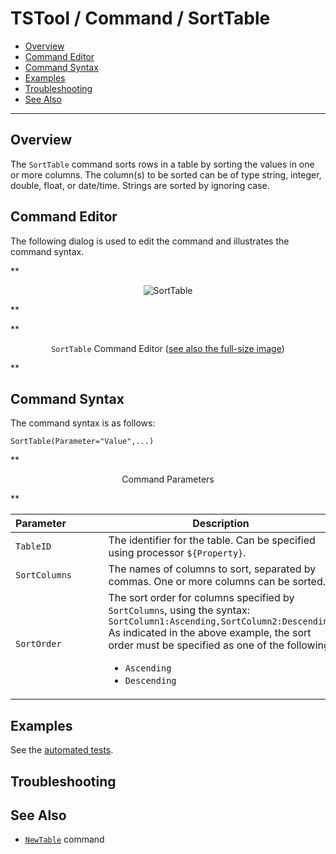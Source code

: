 # TSTool / Command / SortTable #

* [Overview](#overview)
* [Command Editor](#command-editor)
* [Command Syntax](#command-syntax)
* [Examples](#examples)
* [Troubleshooting](#troubleshooting)
* [See Also](#see-also)

-------------------------

## Overview ##

The `SortTable` command sorts rows in a table by sorting the values in one or more columns.
The column(s) to be sorted can be of type string, integer, double, float, or date/time.
Strings are sorted by ignoring case.

## Command Editor ##

The following dialog is used to edit the command and illustrates the command syntax.

**<p style="text-align: center;">
![SortTable](SortTable.png)
</p>**

**<p style="text-align: center;">
`SortTable` Command Editor (<a href="../SortTable.png">see also the full-size image</a>)
</p>**

## Command Syntax ##

The command syntax is as follows:

```text
SortTable(Parameter="Value",...)
```
**<p style="text-align: center;">
Command Parameters
</p>**

| **Parameter**&nbsp;&nbsp;&nbsp;&nbsp;&nbsp;&nbsp;&nbsp;&nbsp;&nbsp;&nbsp;&nbsp;&nbsp; | **Description** | **Default**&nbsp;&nbsp;&nbsp;&nbsp;&nbsp;&nbsp;&nbsp;&nbsp;&nbsp;&nbsp; |
| --------------|-----------------|----------------- |
|`TableID`|The identifier for the table.  Can be specified using processor `${Property}`.|None – must be specified.|
|`SortColumns`|The names of columns to sort, separated by commas.  One or more columns can be sorted.|None – must be specified.|
|`SortOrder`|The sort order for columns specified by `SortColumns`, using the syntax:<br>`SortColumn1:Ascending,SortColumn2:Descending`<br>As indicated in the above example, the sort order must be specified as one of the following:<ul><li>`Ascending`</li><li>`Descending`</li></ul>|`Ascending`|

## Examples ##

See the [automated tests](https://github.com/OpenCDSS/cdss-app-tstool-test/tree/master/test/commands/SortTable).

## Troubleshooting ##

## See Also ##

* [`NewTable`](../NewTable/NewTable.md) command
